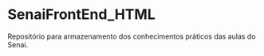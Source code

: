 # SenaiFrontEnd_HTML
Repositório para armazenamento dos conhecimentos práticos das aulas do Senai.

